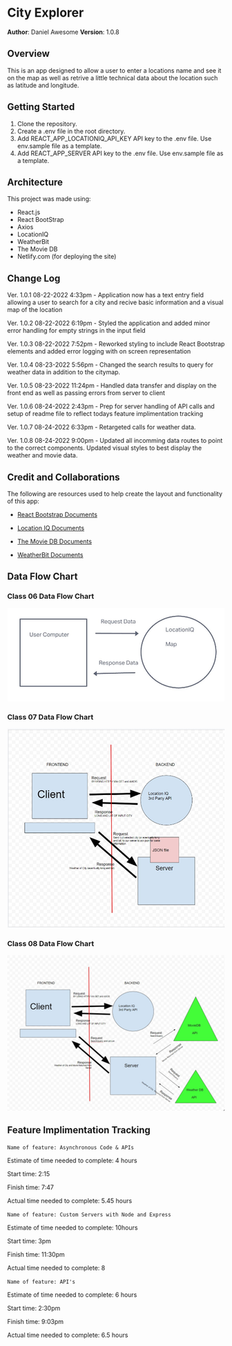 # City Explorer

**Author**: Daniel Awesome
**Version**: 1.0.8

## Overview

This is an app designed to allow a user to enter a locations name and see it on the map as well as retrive a little technical data about the location such as latitude and longitude.

## Getting Started

1. Clone the repository.
2. Create a .env file in the root directory.
3. Add REACT_APP_LOCATIONIQ_API_KEY API key to the .env file. Use env.sample file as a template.
4. Add REACT_APP_SERVER API key to the .env file. Use env.sample file as a template.

## Architecture

This project was made using:

- React.js
- React BootStrap
- Axios
- LocationIQ
- WeatherBit
- The Movie DB
- Netlify.com (for deploying the site)

## Change Log

Ver. 1.0.1 08-22-2022 4:33pm - Application now has a text entry field allowing a user to search for a city and recive basic information and a visual map of the location

Ver. 1.0.2 08-22-2022 6:19pm - Styled the application and added minor error handling for empty strings in the input field

Ver. 1.0.3 08-22-2022 7:52pm - Reworked styling to include React Bootstrap elements and added error logging with on screen representation

Ver. 1.0.4 08-23-2022 5:56pm - Changed the search results to query for weather data in addition to the citymap.

Ver. 1.0.5 08-23-2022 11:24pm - Handled data transfer and display on the front end as well as passing errors from server to client

Ver. 1.0.6 08-24-2022 2:43pm - Prep for server handling of API calls and setup of readme file to reflect todays feature implimentation tracking

Ver. 1.0.7 08-24-2022 6:33pm - Retargeted calls for weather data.

Ver. 1.0.8 08-24-2022 9:00pm - Updated all incomming data routes to point to the correct components.  Updated visual styles to best display the weather and movie data.

## Credit and Collaborations

The following are resources used to help create the layout and functionality of this app:

- [React Bootstrap Documents](https://react-bootstrap.github.io/)

- [Location IQ Documents](https://locationiq.com/)

- [The Movie DB Documents](https://developers.themoviedb.org/)

- [WeatherBit Documents](https://www.weatherbit.io/api/weather-forecast-16-day)

## Data Flow Chart

### Class 06 Data Flow Chart

![Data Flow 1](./src/img/DataFlow.jpg)

### Class 07 Data Flow Chart

![Data Flow 2](./src/img/DataFlow2.jpg)

### Class 08 Data Flow Chart

![Data Flow 3](./src/img/DataFlow3.jpg)

## Feature Implimentation Tracking

`Name of feature: Asynchronous Code & APIs`

Estimate of time needed to complete: 4 hours

Start time: 2:15  

Finish time: 7:47

Actual time needed to complete: 5.45 hours

`Name of feature: Custom Servers with Node and Express`

Estimate of time needed to complete: 10hours

Start time: 3pm

Finish time: 11:30pm

Actual time needed to complete: 8

`Name of feature: API's`

Estimate of time needed to complete: 6 hours

Start time: 2:30pm

Finish time: 9:03pm

Actual time needed to complete: 6.5 hours
